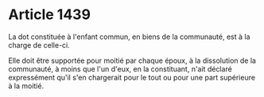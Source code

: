 # Article 1439

La dot constituée à l'enfant commun, en biens de la communauté, est à la charge de celle-ci.

Elle doit être supportée pour moitié par chaque époux, à la dissolution de la communauté, à moins que l'un d'eux, en la constituant, n'ait déclaré expressément qu'il s'en chargerait pour le tout ou pour une part supérieure à la moitié.
